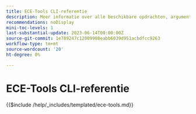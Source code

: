 ```yaml
---
title: ECE-Tools CLI-referentie
description: Meer informatie over alle beschikbare opdrachten, argumenten en opties voor Adobe Commerce ECE-Tools Command-Line Tool.
recommendations: noDisplay
mini-toc-levels: 1
last-substantial-update: 2023-06-14T00:00:00Z
source-git-commit: 1e789247c12009908eabb6039d951acbdfcc9263
workflow-type: tm+mt
source-wordcount: '20'
ht-degree: 0%

---
```


# ECE-Tools CLI-referentie

{{$include /help/_includes/templated/ece-tools.md}}
